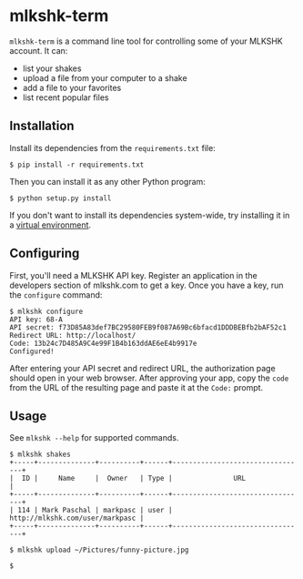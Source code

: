 # mlkshk-term #

`mlkshk-term` is a command line tool for controlling some of your MLKSHK account. It can:

* list your shakes
* upload a file from your computer to a shake
* add a file to your favorites
* list recent popular files


## Installation ##

Install its dependencies from the `requirements.txt` file:

    $ pip install -r requirements.txt

Then you can install it as any other Python program:

    $ python setup.py install

If you don't want to install its dependencies system-wide, try installing it in a [virtual environment](http://www.virtualenv.org/).


## Configuring ##

First, you'll need a MLKSHK API key. Register an application in the developers section of mlkshk.com to get a key. Once you have a key, run the `configure` command:

    $ mlkshk configure
    API key: 68-A
    API secret: f73D85A83def7BC29580FEB9f087A69Bc6bfacd1DDDBEBfb2bAF52c1
    Redirect URL: http://localhost/
    Code: 13b24c7D485A9C4e99F1B4b163ddAE6eE4b9917e
    Configured!

After entering your API secret and redirect URL, the authorization page should open in your web browser. After approving your app, copy the `code` from the URL of the resulting page and paste it at the `Code:` prompt.


## Usage ##

See `mlkshk --help` for supported commands.

    $ mlkshk shakes
    +-----+--------------+----------+------+---------------------------------+
    |  ID |     Name     |  Owner   | Type |               URL               |
    +-----+--------------+----------+------+---------------------------------+
    | 114 | Mark Paschal | markpasc | user | http://mlkshk.com/user/markpasc |
    +-----+--------------+----------+------+---------------------------------+

    $ mlkshk upload ~/Pictures/funny-picture.jpg

    $
